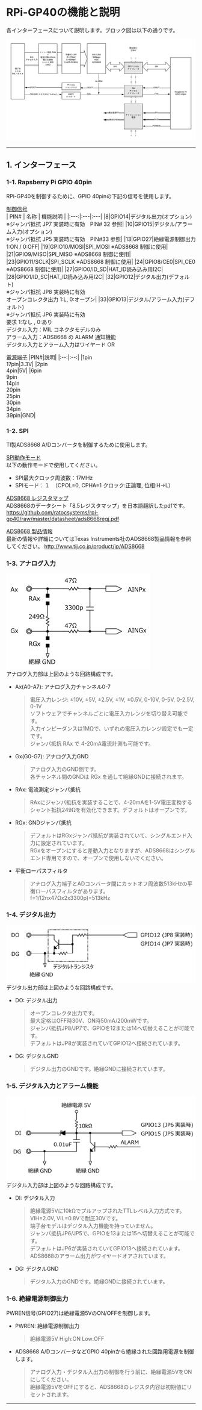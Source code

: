 # RPi-GP40の機能と説明  
各インターフェースについて説明します。ブロック図は以下の通りです。  

![ブロック図](./img/block.png)  
  

___  
## 1. インターフェース  
### 1-1. Rapsberry Pi GPIO 40pin  
RPi-GP40を制御するために、GPIO 40pinの下記の信号を使用します。  

<u>制御信号</u>  
| PIN# | 名称 | 機能説明 |
|:---:|:---|:---|
|8|GPIO14|デジタル出力(オプション) <br> ※ジャンパ抵抗 JP7 実装時に有効　PIN# 32 参照|
|10|GPIO15|デジタル/アラーム入力(オプション) <br>  ※ジャンパ抵抗 JP5 実装時に有効　PIN#33  参照|
|13|GPIO27|絶縁電源制御出力  1:ON / 0:OFF|
|19|GPIO10/MOSI|SPI_MOSI ※ADS8668 制御に使用|
|21|GPIO9/MISO|SPI_MISO ※ADS8668 制御に使用|
|23|GPIO11/SCLK|SPI_SCLK ※ADS8668 制御に使用|
|24|GPIO8/CE0|SPI_CE0 ※ADS8668 制御に使用|
|27|GPIO0/ID_SD|HAT_ID読み込み用I2C|
|28|GPIO1/ID_SC|HAT_ID読み込み用I2C|
|32|GPIO12|デジタル出力(デフォルト) <br> ※ジャンパ抵抗 JP8 実装時に有効 <br> オープンコレクタ出力 1:L, 0:オープン|
|33|GPIO13|デジタル/アラーム入力(デフォルト) <br> ※ジャンパ抵抗 JP6 実装時に有効 <br>  要求  1:なし , 0:あり <br> デジタル入力：MIL コネクタモデルのみ <br>アラーム入力：ADS8668 の ALARM 通知機能 <br> デジタル入力とアラーム入力はワイヤード OR

<u>電源端子</u>
|PIN#|説明|
|:--:|:--:|
|1pin<br>17pin|3.3V|
|2pin<br>4pin|5V|
|6pin<br>9pin<br>14pin<br>20pin<br>25pin<br>30pin<br>34pin<br>39pin|GND|
  
### 1-2. SPI  
TI製ADS8668 A/Dコンバータを制御するために使用します。  
  
<u>SPI動作モード</u>  
以下の動作モードで使用してください。
- SPI最大クロック周波数：17MHz
- SPIモード：１　（CPOL=0, CPHA=1 クロック:正論理, 位相:H→L）
  
<u>ADS8668 レジスタマップ</u>  
ADS8668のデータシート「8.5レジスタマップ」を日本語翻訳したpdfです。  
https://github.com/ratocsystems/rpi-gp40/raw/master/datasheet/ads8668regj.pdf  

<u>ADS8668 製品情報</u>  
最新の情報や詳細についてはTexas Instruments社のADS8668製品情報を参照してください。  http://www.tij.co.jp/product/jp/ADS8668  
 
  
### 1-3. アナログ入力  
![アナログ入力](./img/AIN.png)  
アナログ入力部は上図のような回路構成です。  
- Ax(A0-A7): アナログ入力チャンネル0-7  
    > 電圧入力レンジ: ±10V, ±5V, ±2.5V, ±1V, ±0.5V, 0-10V, 0-5V, 0-2.5V, 0-1V  
    > ソフトウェアでチャンネルごとに電圧入力レンジを切り替え可能です。  
    > 入力インピーダンスは1MΩで、いずれの電圧入力レンジ設定でも一定です。  
    > ジャンパ抵抗 RAx で 4-20mA電流計測も可能です。  
- Gx(G0-G7): アナログ入力GND
    > アナログ入力のGND側です。  
    > 各チャンネル間のGNDは RGx を通して絶縁GNDに接続されます。  
- RAx: 電流測定ジャンパ抵抗  
    > RAxにジャンパ抵抗を実装することで、4-20mAを1-5V電圧変換するシャント抵抗249Ωを有効化できます。デフォルトはオープンです。  
- RGx: GNDジャンパ抵抗  
    > デフォルトはRGxジャンパ抵抗が実装されていて、シングルエンド入力に設定されています。  
    > RGxをオープンにすると差動入力となりますが、ADS8668はシングルエンド専用ですので、オープンで使用しないでください。
- 平衡ローパスフィルタ
    > アナログ入力端子とADコンバータ間にカットオフ周波数513kHzの平衡ローパスフィルタがあります。  
    > f=1/(2πx47Ωx2x3300p)=513kHz
 
### 1-4. デジタル出力  
![デジタル出力](./img/DOUT.png)  
デジタル出力部は上図のような回路構成です。  
- DO: デジタル出力  
    > オープンコレクタ出力です。  
    > 最大定格はOFF時30V、ON時50mA/200mWです。  
    > ジャンパ抵抗JP8/JP7で、GPIOを12または14へ切替えることが可能です。  
    > デフォルトはJP8が実装されていてGPIO12へ接続されています。  
- DG: デジタルGND  
    > デジタル出力のGNDです。絶縁GNDに接続されています。  
  
### 1-5. デジタル入力とアラーム機能  
![デジタル入力](./img/DIN.png)  
デジタル入力部は上図のような回路構成です。
- DI: デジタル入力
    > 絶縁電源5Vに10kΩでプルアップされたTTLレベル入力方式です。  
    > VIH=2.0V, VIL=0.8Vで耐圧30Vです。  
    > 端子台モデルはデジタル入力機能を持っていません。  
    > ジャンパ抵抗JP6/JP5で、GPIOを13または15へ切替えることが可能です。  
    > デフォルトはJP6が実装されていてGPIO13へ接続されています。  
    > ADS8668のアラーム出力がワイヤードオアされています。  
- DG: デジタルGND
    > デジタル入力のGNDです。絶縁GNDに接続されています。  

### 1-6. 絶縁電源制御出力  
PWREN信号(GPIO27)は絶縁電源5VのON/OFFを制御します。  
- PWREN: 絶縁電源制御出力  
    > 絶縁電源5V High:ON Low:OFF  
- ADS8668 A/DコンバータなどGPIO 40pinから絶縁された回路用電源を制御します。  
    > アナログ入力・デジタル入出力の制御を行う前に、絶縁電源5VをONにしてください。  
    > 絶縁電源5VをOFFにすると、ADS8668のレジスタ内容は初期値にリセットされます。  

___  
  
